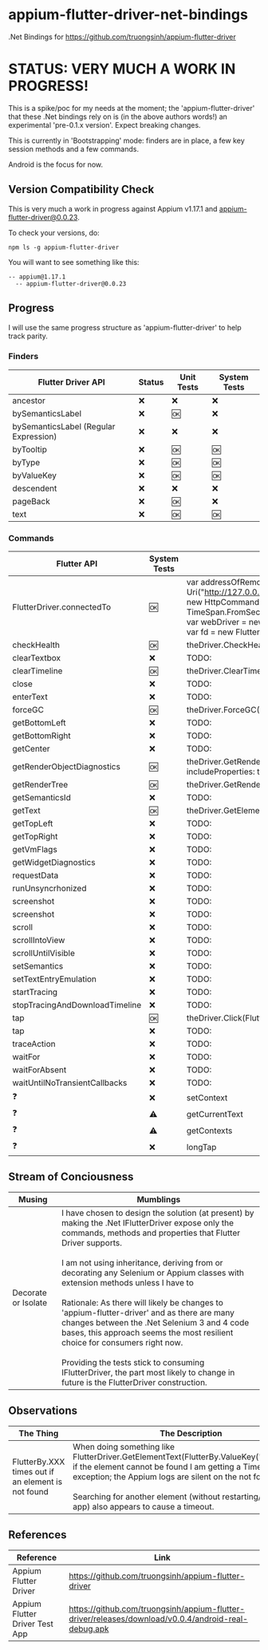 # appium-flutter-driver-net-bindings
.Net Bindings for https://github.com/truongsinh/appium-flutter-driver

# STATUS: VERY MUCH A WORK IN PROGRESS!
This is a spike/poc for my needs at the moment; the 'appium-flutter-driver' that these .Net bindings rely on is (in the above authors words!) an experimental 'pre-0.1.x version'. Expect breaking changes. 

This is currently in 'Bootstrapping' mode: finders are in place, a few key session methods and a few commands. 

Android is the focus for now. 

## Version Compatibility Check
This is very much a work in progress against Appium v1.17.1 and appium-flutter-driver@0.0.23. 

To check your versions, do:

```
npm ls -g appium-flutter-driver
```

You will want to see something like this:

```
-- appium@1.17.1
  -- appium-flutter-driver@0.0.23
```

## Progress
I will use the same progress structure as 'appium-flutter-driver' to help track parity. 

### Finders
| Flutter Driver API | Status | Unit Tests | System Tests |
| ------------------ | ------ | ---------- | ------------ |
| ancestor           |   :x:  | :x:        | :x:          |
| bySemanticsLabel   |   :x:  | :ok:       | :x:          |
| bySemanticsLabel (Regular Expression)  |   :x:  | :x:        | :x:          |
| byTooltip          |   :x:  | :ok:       | :ok:          |
| byType             |   :x:  | :ok:       | :ok:          |
| byValueKey         |   :x:  | :ok:       | :ok:          |
| descendent         |   :x:  | :x:        | :x:          |
| pageBack           |   :x:  | :ok:       | :x:          |
| text               |   :x:  | :ok:       | :ok:          |

### Commands
| Flutter API               | System Tests | WebDriver Example                                 | Scope   | 
| ------------------------- | ------------ | ------------------------------------------------- | ------- |
| FlutterDriver.connectedTo |   :ok:       | var addressOfRemoteServer = new Uri("http://127.0.0.1:4723/wd/hub");<br>var commandExecutor = new HttpCommandExecutor(addressOfRemoteServer, TimeSpan.FromSeconds(60));<br>var webDriver = new AndroidDriver<IWebElement>(commandExecutor, capabilities);<br>var fd = new FlutterDriver(webDriver, commandExecutor) | Session |
| checkHealth               |   :ok:       | theDriver.CheckHealth()                           | Session |
| clearTextbox              |   :x:        | TODO:                                             | Session |
| clearTimeline             |   :ok:       | theDriver.ClearTimeline()                         | Session |
| close                     |   :x:        | TODO:                                             | Session |
| enterText                 |   :x:        | TODO:                                             | Session |
| forceGC                   |   :ok:       | theDriver.ForceGC()                               | Session |
| getBottomLeft             |   :x:        | TODO:                                             | Widget  |
| getBottomRight            |   :x:        | TODO:                                             | Widget  |
| getCenter                 |   :x:        | TODO:                                             | Widget  |
| getRenderObjectDiagnostics|   :ok:       | theDriver.GetRenderObjectDiagnostics(FlutterBy.ValueKey("counter"), includeProperties: true, subtreeDepth: 1)                                             | Widget  |
| getRenderTree             |   :ok:       | theDriver.GetRenderTree()                         | Session |
| getSemanticsId            |   :x:        | TODO:                                             | Widget  |
| getText                   |   :ok:       | theDriver.GetElementText(counterTextFinder)       | Widget  |
| getTopLeft                |   :x:        | TODO:                                             | Widget  |
| getTopRight               |   :x:        | TODO:                                             | Widget  |
| getVmFlags                |   :x:        | TODO:                                             | Session |
| getWidgetDiagnostics      |   :x:        | TODO:                                             | Widget  |
| requestData               |   :x:        | TODO:                                             | Session |
| runUnsyncrhonized         |   :x:        | TODO:                                             | Session |
| screenshot                |   :x:        | TODO:                                             | Session |
| screenshot                |   :x:        | TODO:                                             | Session |
| scroll                    |   :x:        | TODO:                                             | Widget  |
| scrollIntoView            |   :x:        | TODO:                                             | Widget  |
| scrollUntilVisible        |   :x:        | TODO:                                             | Widget  |
| setSemantics              |   :x:        | TODO:                                             | Session |
| setTextEntryEmulation     |   :x:        | TODO:                                             | Session |
| startTracing              |   :x:        | TODO:                                             | Session |
| stopTracingAndDownloadTimeline|   :x:    | TODO:                                             | Session |
| tap                       |   :ok:       | theDriver.Click(FlutterBy by)                                             | Widget  |
| tap                       |   :x:        | TODO:                                             | Widget  |
| traceAction               |   :x:        | TODO:                                             | Session |
| waitFor                   |   :x:        | TODO:                                             | Widget  |
| waitForAbsent             |   :x:        | TODO:                                             | Widget  |
| waitUntilNoTransientCallbacks|   :x:     | TODO:                                             | Widget  |
| :question:                |   :x:        | setContext                                        | Appium  |
| :question:                |   :warning:  | getCurrentText                                    | Appium  |
| :question:                |   :warning:  | getContexts                                       | Appium  |
| :question:                |   :x:        | longTap                                           | Widget  |

## Stream of Conciousness
| Musing | Mumblings |
| ------ | --------- |
| Decorate or Isolate | I have chosen to design the solution (at present) by making  the .Net IFlutterDriver expose only the commands, methods and properties that Flutter Driver supports. <br><br>I am not using inheritance, deriving from or decorating any Selenium or Appium classes with extension methods unless I have to<br><br>Rationale: As there will likely be changes to 'appium-flutter-driver' and as there are many changes between the .Net Selenium 3 and 4 code bases, this approach seems the most resilient choice for consumers right now. <br><br>Providing the tests stick to consuming IFlutterDriver, the part most likely to change in future is the FlutterDriver construction. |

## Observations
| The Thing | The Description |
| --------- | --------------- |
| FlutterBy.XXX times out if an element is not found | When doing something like FlutterDriver.GetElementText(FlutterBy.ValueKey("whatever")), if the element cannot be found I am getting a Timeout (as an exception; the Appium logs are silent on the not found) <br><br>Searching for another element (without restarting/resetting the app) also appears to cause a timeout. |


## References
| Reference | Link |
| --------- | ---- |
| Appium Flutter Driver | https://github.com/truongsinh/appium-flutter-driver | 
| Appium Flutter Driver Test App | https://github.com/truongsinh/appium-flutter-driver/releases/download/v0.0.4/android-real-debug.apk |
